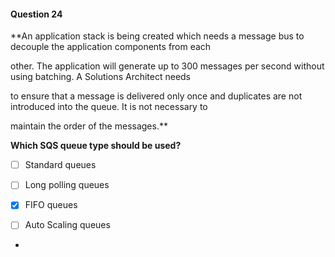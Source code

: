 #### Question  24


**An application stack is being created which needs a message bus to decouple the application components from each

other. The application will generate up to 300 messages per second without using batching. A Solutions Architect needs

to ensure that a message is delivered only once and duplicates are not introduced into the queue. It is not necessary to

maintain the order of the messages.**


**Which SQS queue type should be used?**


- [ ] Standard queues


- [ ] Long polling queues


- [x] FIFO queues


- [ ] Auto Scaling queues


*
